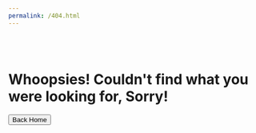 ```yaml
---
permalink: /404.html
---
```


<html>
  <head>
     <link rel="stylesheet" href="base.css">
     <title>Leo's 404 Page</title>
  </head>
  <body>
    <br>
    <br>
    <h1>Whoopsies! Couldn't find what you were looking for, Sorry!</h1>
    <a href="index.html"><button>Back Home</button></a>
  </body>
</html>
